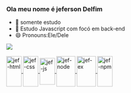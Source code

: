 ### Ola meu nome é jeferson Delfim

- 🔭 somente estudo
- 🌱 Estudo Javascript com focó em back-end
- 😄 Pronouns:Ele/Dele
<div>
  <a href="https://github.com/jefersondelfm"> 
    <img heigt="180em" src="https://github-readme-stats.vercel.app/api?username=jefersondelfim&show_icons=true&bg_color=00000000"/>
</div>  
<div style="display: inline_block"><br>
    <img align="center" alt="jef-html" height="80" width="40" src="https://cdn.jsdelivr.net/gh/devicons/devicon/icons/html5/html5-plain-wordmark.svg"> 
    <img align="center" alt="jef-css" height="80" width="40" src="https://cdn.jsdelivr.net/gh/devicons/devicon/icons/css3/css3-plain-wordmark.svg">
    <img align="center" alt="jef-js" height="70" width="40" src="https://cdn.jsdelivr.net/gh/devicons/devicon/icons/javascript/javascript-original.svg">
    <img align="center" alt="jef-node" height="80" width="50" src="https://cdn.jsdelivr.net/gh/devicons/devicon/icons/nodejs/nodejs-plain-wordmark.svg">
    <img align="center" alt="jef-ex" height="80" width="50" src="https://cdn.jsdelivr.net/gh/devicons/devicon/icons/express/express-original-wordmark.svg">
    <img align="center" alt="jef-npm" height="80" width="40" src="https://cdn.jsdelivr.net/gh/devicons/devicon/icons/npm/npm-original-wordmark.svg">
  </div>
  

          
